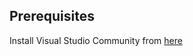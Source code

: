 Prerequisites
-------------
Install Visual Studio Community from [here](https://www.visualstudio.com/vs/community/)


